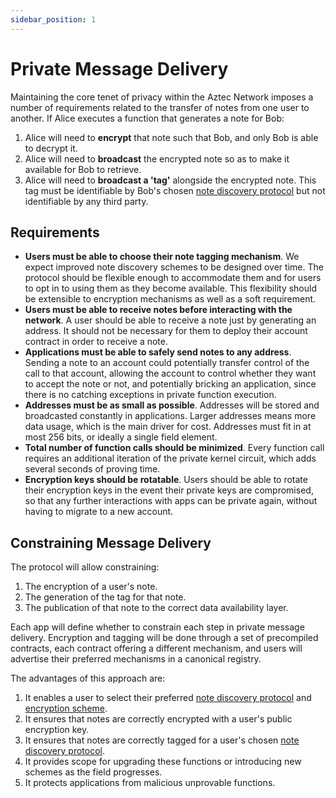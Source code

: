 ```yaml
---
sidebar_position: 1
---
```


# Private Message Delivery

Maintaining the core tenet of privacy within the Aztec Network imposes a number of requirements related to the transfer of notes from one user to another. If Alice executes a function that generates a note for Bob:

1. Alice will need to **encrypt** that note such that Bob, and only Bob is able to decrypt it.
2. Alice will need to **broadcast** the encrypted note so as to make it available for Bob to retrieve.
3. Alice will need to **broadcast a 'tag'** alongside the encrypted note. This tag must be identifiable by Bob's chosen [note discovery protocol](./note-discovery.md) but not identifiable by any third party.

## Requirements

- **Users must be able to choose their note tagging mechanism**. We expect improved note discovery schemes to be designed over time. The protocol should be flexible enough to accommodate them and for users to opt in to using them as they become available. This flexibility should be extensible to encryption mechanisms as well as a soft requirement.
- **Users must be able to receive notes before interacting with the network**. A user should be able to receive a note just by generating an address. It should not be necessary for them to deploy their account contract in order to receive a note.
- **Applications must be able to safely send notes to any address**. Sending a note to an account could potentially transfer control of the call to that account, allowing the account to control whether they want to accept the note or not, and potentially bricking an application, since there is no catching exceptions in private function execution.
- **Addresses must be as small as possible**. Addresses will be stored and broadcasted constantly in applications. Larger addresses means more data usage, which is the main driver for cost. Addresses must fit in at most 256 bits, or ideally a single field element.
- **Total number of function calls should be minimized**. Every function call requires an additional iteration of the private kernel circuit, which adds several seconds of proving time.
- **Encryption keys should be rotatable**. Users should be able to rotate their encryption keys in the event their private keys are compromised, so that any further interactions with apps can be private again, without having to migrate to a new account.

## Constraining Message Delivery

The protocol will allow constraining:

1. The encryption of a user's note.
2. The generation of the tag for that note.
3. The publication of that note to the correct data availability layer.

Each app will define whether to constrain each step in private message delivery. Encryption and tagging will be done through a set of precompiled contracts, each contract offering a different mechanism, and users will advertise their preferred mechanisms in a canonical registry.

The advantages of this approach are:

1. It enables a user to select their preferred [note discovery protocol](./note-discovery.md) and [encryption scheme](./encryption-and-decryption.md).
2. It ensures that notes are correctly encrypted with a user's public encryption key.
3. It ensures that notes are correctly tagged for a user's chosen [note discovery protocol](./note-discovery.md).
4. It provides scope for upgrading these functions or introducing new schemes as the field progresses.
5. It protects applications from malicious unprovable functions.
